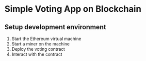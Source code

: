 # Simple Voting App on Blockchain

## Setup development environment

1. Start the Ethereum virtual machine
1. Start a miner on the machine
1. Deploy the voting contract
1. Interact with the contract